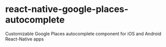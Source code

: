# react-native-google-places-autocomplete
Customizable Google Places autocomplete component for iOS and Android React-Native apps
